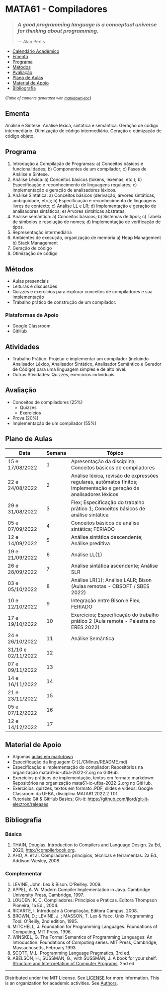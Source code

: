 # MATA61 - Compiladores

>### _A good programming language is a conceptual universe for thinking about programming._
>— Alan Perlis

  * [Calendário Acadêmico](https://supac.ufba.br/sites/supac.ufba.br/files/calendario_academico_2022-1-2_ufba_-_aprovado_07.10.21_-_atualizado_04.03.22.pdf)
  * [Ementa](#ementa)
  * [Programa](#programa)
  * [Métodos](#m-todos)
  * [Avaliação](#avalia--o)
  * [Plano de Aulas](#plano-de-aulas)
  * [Material de Apoio](#material-de-apoio)
  * [Bibliografia](#bibliografia)

(<small><i>Table of contents generated with <a href='http://ecotrust-canada.github.io/markdown-toc/'>markdown-toc</a></i></small>)

## Ementa

Análise e Síntese. Análise léxica, sintática e semântica. Geração de código intermediário. Otimização de código
intermediário. Geração e otimização de código objeto.

## Programa

1. Introdução à Compilação de Programas:
   a) Conceitos básicos e funcionalidades;
   b) Componentes de um compilador;
   c) Fases de Análise e Síntese. 
2. Análise Léxica: 
  a) Conceitos básicos (tokens, lexemas, etc.);
  b) Especificação e reconhecimento de linguagens regulares;
  c) Implementação e geração de analisadores léxicos.
3. Análise Sintática: 
  a) Conceitos básicos (derivação, árvores sintáticas, ambiguidade, etc.);
  b) Especificação e reconhecimento de linguagens livres de contexto; 
  c) Análise LL e LR;
  d) Implementação e geração de analisadores sintáticos;
  e) Árvores sintáticas abstratas.
4. Análise semântica: 
  a) Conceitos básicos;
  b) Sistemas de tipos;
  c) Tabela de símbolos e resolução de nomes;
  d) Implementação de verificação de tipos. 
5. Representação intermediária 
6. Ambientes de execução, organização de memória
  a) Heap Management
  b) Stack Management
7. Geração de código 
8. Otimização de código

## Métodos

- Aulas presenciais
- Leituras e discussões
- Quizzes e exercícios para explorar conceitos de compiladores e sua implementação
- Trabalho prático de construção de um compilador.

### Plataformas de Apoio

- Google Classroom
- GitHub
 
## Atividades 
 
- Trabalho Prático:  Projetar e implementar um compilador (incluindo Analisador Léxico, Analisador Sintático, Analisador Semântico e Gerador de Código) para uma linguagem simples e de alto nível.
- Outras Atividades: Quizzes,  exercícios individuais

## Avaliação

+ Conceitos de compiladores (25%)
   - Quizzes
   - Exercícios
+ Prova (20%)
+ Implementação de um compilador (55%)

## Plano de Aulas

Data | Semana | Tópico
-- | -- | --
15 e 17/08/2022 | 1 | Apresentação da disciplina; Conceitos básicos de compiladores
22 e 24/08/2022 | 2 | Análise léxica, revisão de expressões regulares, autômatos finitos; Implementação e geração de analisadores léxicos
29 e 31/08/2022 | 3 | Flex; Especificação do trabalho prático 1; Conceitos básicos de análise sintática
05 e 07/09/2022 | 4 | Conceitos básicos de análise sintática; FERIADO
12 e 14/09/2022 | 5 | Análise sintática descendente; Análise preditiva
19 e 21/09/2022 | 6 | Análise LL(1)
26 e 28/09/2022 | 7 | Análise sintática ascendente; Análise SLR
03 e 05/10/2022 | 8 | Análise LR(1); Análise LALR; Bison (Aulas remotas - CBSOFT / SBES 2022)
10 e 12/10/2022 | 9 | Integração entre Bison e Flex; FERIADO
17 e 19/10/2022 | 10 | Exercícios; Especificação do trabalho prático 2 (Aula remota - Palestra no ERES 2022)
24 e 26/10/2022 | 11 | Análise Semântica
31/10 e 02/11/2022 | 12 |  
07 e 09/11/2022 | 13 |  
14 e 16/11/2022 | 14 | 
21 e 23/11/2022 | 15 | 
05 e 07/12/2022 | 16 | 
12 e 14/12/2022 | 17 | 

## Material de Apoio

- Algumas [aulas em markdown](./Aulas/README.md)
- Especificação da linguagem C-](./CMinus/README.md)
- Especificação e implementação do compilador: Repositórios na organização mata61-ic-ufba-2022-2.org no GitHub.
- Exercícios práticos de implementação, textos em formato markdown: Repositórios na organização mata61-ic-ufba-2022-2.org no GitHub. 
- Exercícios, quizzes, textos em formato .PDF, slides e vídeos: Google Classroom da UFBA, disciplina MATA61 2022.2 T01.
- Tutoriais: Git & GitHub Basics; Git-it: https://github.com/jlord/git-it-electron/releases

## Bibliografia

### Básica

1. THAIN, Douglas. Introduction to Compilers and Language Design. 2a Ed, 2020, http://compilerbook.org.
2. AHO, A. et al. Compiladores: princípios, técnicas e ferramentas. 2a Ed., Addison-Wesley, 2008. 

### Complementar

1. LEVINE, John. Lex & Bison. O'Reilley. 2009.
2. APPEL, A. W. Modern Compiler Implementation in Java. Cambridge University Press, Cambridge, 1997. 
3. LOUDEN, K. C. Compiladores: Princípios e Práticas. Editora Thompson Pioneira, 1a Ed., 2004. 
4. RICARTE, I. Introdução à Compilação, Editora Campus, 2008. 
5. BROWN, D.; LEVINE, J. ; MASSON, T. Lex & Yacc. Unix Programming Tool. O'Reilly, 2nd edition, 1995. 
6. MITCHELL, J. Foundation for Programming Languages. Foundations of Computing, MIT Press, 1996. 
7. WINSKEL, G. The Formal Semantics of Programming Languages: An Introduction. Foundations of Computing series. MIT Press, Cambridge, Massachusetts, February 1993. 
8. SCOTT, M.L. Programming Language Pragmatics, 3rd ed.
9. ABELSON, H.; SUSSMAN, G.; with SUSSMAN, J. A book for your shelf: [Structure and Interpretation of Computer Programs](https://mitpress.mit.edu/sites/default/files/sicp/full-text/book/book.html),  2nd ed.

----
  Distributed under the MIT License. See [LICENSE](LICENSE) for more information.
  This is an organization for academic activities. See [Authors](AUTHORS).
